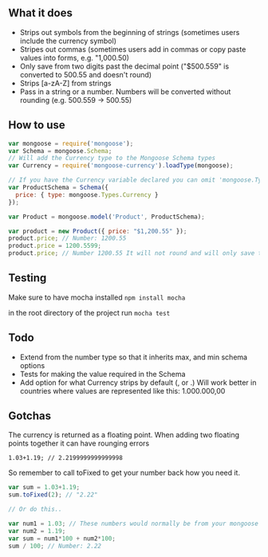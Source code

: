 ## What it does

* Strips out symbols from the beginning of strings (sometimes users include the currency symbol)
* Stripes out commas (sometimes users add in commas or copy paste values into forms, e.g. "1,000.50)
* Only save from two digits past the decimal point ("$500.559" is converted to 500.55 and doesn't round)
* Strips [a-zA-Z] from strings
* Pass in a string or a number. Numbers will be converted without rounding (e.g. 500.559 -> 500.55)

## How to use

```JavaScript
var mongoose = require('mongoose');
var Schema = mongoose.Schema;
// Will add the Currency type to the Mongoose Schema types
var Currency = require('mongoose-currency').loadType(mongoose);

// If you have the Currency variable declared you can omit 'mongoose.Types'
var ProductSchema = Schema({
  price: { type: mongoose.Types.Currency }
});

var Product = mongoose.model('Product', ProductSchema);

var product = new Product({ price: "$1,200.55" });
product.price; // Number: 1200.55
product.price = 1200.5599;
product.price; // Number 1200.55 It will not round and will only save two digits over
```

## Testing

Make sure to have mocha installed `npm install mocha`

in the root directory of the project run `mocha test`

## Todo

* Extend from the number type so that it inherits max, and min schema options
* Tests for making the value required in the Schema
* Add option for what Currency strips by default (, or .) Will work better in countries where values are represented like this: 1.000.000,00

## Gotchas

The currency is returned as a floating point. When adding two floating points together it can have rounging errors
```
1.03+1.19; // 2.2199999999999998
```

So remember to call toFixed to get your number back how you need it.

```JavaScript
var sum = 1.03+1.19;
sum.toFixed(2); // "2.22"

// Or do this..

var num1 = 1.03; // These numbers would normally be from your mongoose record
var num2 = 1.19;
var sum = num1*100 + num2*100;
sum / 100; // Number: 2.22

```

